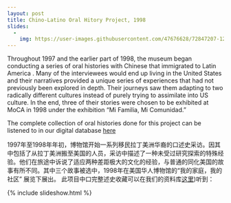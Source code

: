 ```yaml
---
layout: post
title: Chino-Latino Oral Hitory Project, 1998
slides:
  -
    img: https://user-images.githubusercontent.com/47676628/72847207-12f0dc00-3c70-11ea-9c02-fb51a03fcf93.jpg
---
```


Throughout 1997 and the earlier part of 1998, the museum began conducting a series of oral histories with Chinese that immigrated to Latin America .  Many of the interviewees would end up living in the United States and their narratives provided a unique series of experiences that had not previously been explored in depth.   Their journeys saw them adapting to two radically different cultures instead of purely trying to assimilate into US culture.  In the end, three of their stories were chosen to be exhibited at MoCA in 1998 under the exhibition “Mi Familia, Mi Comunidad.”
	
The complete collection of oral histories done for this project can be listened to in our digital database [here](http://ohms.mocanyc.org/interviews.php?ProjectName=The+Chino-Latino+Project) 

1997年至1998年年初，博物馆开始一系列移民拉丁美洲华裔的口述史采访。因其中包括了从拉丁美洲搬至美国的人员，采访中描述了一种未受过研究探索的特殊经验。他们在旅途中诉说了适应两种差距极大的文化的经验，与普通的同化美国的故事有所不同。其中三个故事被选中，1998年在美国华人博物馆的“我的家庭，我的社区” 展览下展出。
此项目中口完整述史收藏可以在我们的资料库[这里](http://ohms.mocanyc.org/interviews.php?ProjectName=The+Chino-Latino+Project))听到： 

{% include slideshow.html %}

